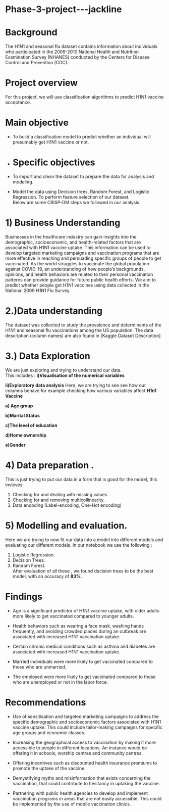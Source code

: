 # Phase-3-project---jackline

# Background
The H1N1 and seasonal flu dataset contains information about individuals who participated in the 2009-2010 National Health and Nutrition Examination Survey (NHANES) conducted by the Centers for Disease Control and Prevention (CDC).
# Project overview
For this project, we will use classification algorithms to predict H1N1 vaccine acceptance.
# Main objective
* To build a classification model to predict whether an individual will presumably get H1N1 vaccine or not.
* # Specific objectives
* To import and clean the dataset to prepare the data for analysis and modeling.

* Model the data using Decision trees, Random Forest, and Logistic Regression.
To perform feature selection of our dataset.</br>
Below are some CRISP-DM steps we followed in our analysis.
# 1) Business Understanding
Businesses in the healthcare industry can gain insights into the demographic, socioeconomic, and health-related factors that are associated with H1N1 vaccine uptake. This information can be used to develop targeted marketing campaigns and vaccination programs that are more effective in reaching and persuading specific groups of people to get vaccinated. As the world struggles to vaccinate the global population against COVID-19, an understanding of how people’s backgrounds, opinions, and health behaviors are related to their personal vaccination patterns can provide guidance for future public health efforts. We aim to predict whether people got H1N1 vaccines using data collected in the National 2009 H1N1 Flu Survey.
# 2.)Data understanding
 The dataset was collected to study the prevalence and determinants of the H1N1 and seasonal flu vaccinations among the US population. 
  The data description (column names) are also found in [Kaggle Dataset Description]
# 3.) Data Exploration
We are  just exploring and trying to understand our data.<br>
This includes :
**i)Visualisation of the numerical variables**

**ii)Exploratory data analysis**
Here, we are trying to see see how our columns behave for example checking how various variables affect **H1n1 Vaccine**</br>

**a) Age group**</br>

**b)Marital Status**</br>

**c)The level of education**</br>

**d)Home ownership**
 
**e)Gender**</br>

# 4) Data preparation .
This is just trying to put our data in a form that is good for the model, this invloves: </br>
1. Checking for and dealing with  missing values . </br>
2. Checking for and removing multicollinearity. </br>
3. Data encoding (Label-encoding, One-Hot encoding)  </br>
# 5) Modelling and evaluation.
Here we are trying to now fit our data into a model into different models  and evaluating our different models.
In our notebook we use the following : </br>
1. Logistic Regression. </br>
2. Decision Trees. </br>
3. Random Forest. </br>
After evaluation of all these , we found decision trees to be the best model, with an accuracy of **83%**.
# Findings
* Age is a significant predictor of H1N1 vaccine uptake, with older adults more likely to get vaccinated compared to younger adults.

* Health behaviors such as wearing a face mask, washing hands frequently, and avoiding crowded places during an outbreak are associated with increased H1N1 vaccination uptake.

* Certain chronic medical conditions such as asthma and diabetes are associated with increased H1N1 vaccination uptake.

* Married individuals were more likely to get vaccinated compared to those who are unmarried.

* The employed were more likely to get vaccinated compared to those who are unemployed or not in the labor force.
# Recommendations

* Use of sensitisation and targeted marketing campaigns to address the specific demographic and socioeconomic factors associated with H1N1 vaccine uptake. This could include tailor-making campaigns for specific age groups and economic classes.

* Increasing the geographical access to vaccination by making it more accessible to people in different locations. An instance would be offering it in schools, worship centres and community centres.

* Offering incentives such as discounted health insurance premiums to promote the uptake of the vaccine.

* Demystifying myths and misinformation that exists concerning the vaccination, that could contribute to hesitancy in uptaking the vaccine.

* Partnering with public health agencies to develop and implement vaccination programs in areas that are not easily accessible. This could be implemented by the use of mobile vaccination clinics.


